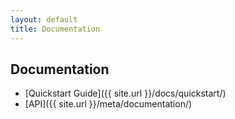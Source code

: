 ```yaml
---
layout: default
title: Documentation
---
```


Documentation
-------------

- [Quickstart Guide]({{ site.url }}/docs/quickstart/)  
- [API]({{ site.url }}/meta/documentation/)  
